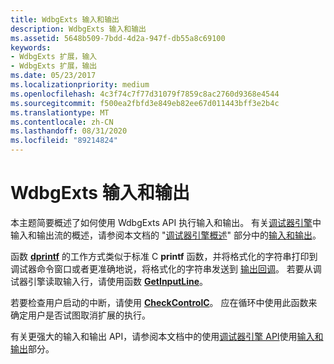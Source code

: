 ```yaml
---
title: WdbgExts 输入和输出
description: WdbgExts 输入和输出
ms.assetid: 5648b509-7bdd-4d2a-947f-db55a8c69100
keywords:
- WdbgExts 扩展，输入
- WdbgExts 扩展，输出
ms.date: 05/23/2017
ms.localizationpriority: medium
ms.openlocfilehash: 4c3f74c7f77d31079f7859c8ac2760d9368e4544
ms.sourcegitcommit: f500ea2fbfd3e849eb82ee67d011443bff3e2b4c
ms.translationtype: MT
ms.contentlocale: zh-CN
ms.lasthandoff: 08/31/2020
ms.locfileid: "89214824"
---
```

# <a name="wdbgexts-input-and-output"></a>WdbgExts 输入和输出


本主题简要概述了如何使用 WdbgExts API 执行输入和输出。 有关[调试器引擎](introduction.md#debugger-engine)中输入和输出流的概述，请参阅本文档的 "[调试器引擎概述](debugger-engine-overview.md)" 部分中的[输入和输出](input-and-output.md)。

函数 [**dprintf**](/windows-hardware/drivers/ddi/wdbgexts/nc-wdbgexts-pwindbg_output_routine) 的工作方式类似于标准 C **printf** 函数，并将格式化的字符串打印到调试器命令窗口或者更准确地说，将格式化的字符串发送到 [输出回调](using-input-and-output.md#output-callbacks)。 若要从调试器引擎读取输入行，请使用函数 [**GetInputLine**](/windows-hardware/drivers/ddi/wdbgexts/nf-wdbgexts-getinputline)。

若要检查用户启动的中断，请使用 [**CheckControlC**](/windows-hardware/drivers/ddi/wdbgexts/nc-wdbgexts-pwindbg_check_control_c)。 应在循环中使用此函数来确定用户是否试图取消扩展的执行。

有关更强大的输入和输出 API，请参阅本文档中的使用[调试器引擎 API](using-the-debugger-engine-api.md)使用[输入和输出](using-input-and-output.md)部分。

 

